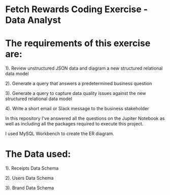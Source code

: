 # Fetch Rewards Coding Exercise - Data Analyst
# The requirements of this exercise are:
1). Review unstructured JSON data and diagram a new structured relational data model

2). Generate a query that answers a predetermined business question

3). Generate a query to capture data quality issues against the new structured relational data model

4). Write a short email or Slack message to the business stakeholder

In this repository I've answered all the questions on the Jupiter Notebook as well as including all the packages required to execute this project.

I used MySQL Workbench to create the ER diagram.

# The Data used:
1). Receipts Data Schema

2). Users Data Schema

3). Brand Data Schema
